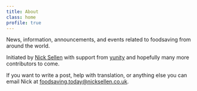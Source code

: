 ```yaml
---
title: About
class: home
profile: true
---
```


News, information, announcements, and events related to foodsaving from around the world.

Initiated by [Nick Sellen](http://nicksellen.co.uk) with support from [yunity](https://yunity.org) and hopefully many more contributors to come.

If you want to write a post, help with translation, or anything else you can email Nick at [foodsaving.today@nicksellen.co.uk](mailto:foodsaving.today@nicksellen.co.uk).
